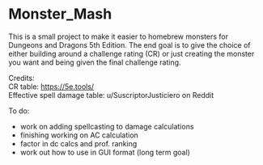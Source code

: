 # Monster_Mash
This is a small project to make it easier to homebrew monsters for Dungeons and Dragons 5th Edition. The end goal is to give the choice of either building around a challenge rating (CR) or just creating the monster you want and being given the final challenge rating.


Credits:   
CR table: https://5e.tools/  
Effective spell damage table: u/SuscriptorJusticiero on Reddit

To do:  
- work on adding spellcasting to damage calculations
- finishing working on AC calculation
- factor in dc calcs and prof. ranking
- work out how to use in GUI format (long term goal)
